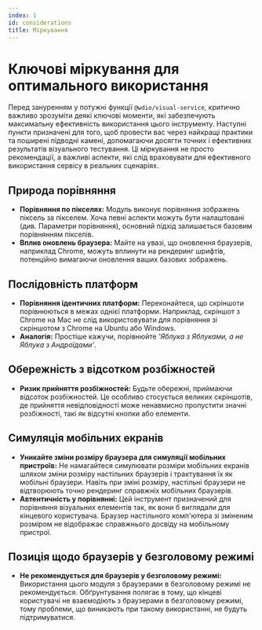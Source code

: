 ```yaml
---
index: 1
id: considerations
title: Міркування
---
```


# Ключові міркування для оптимального використання

Перед зануренням у потужні функції `@wdio/visual-service`, критично важливо зрозуміти деякі ключові моменти, які забезпечують максимальну ефективність використання цього інструменту. Наступні пункти призначені для того, щоб провести вас через найкращі практики та поширені підводні камені, допомагаючи досягти точних і ефективних результатів візуального тестування. Ці міркування не просто рекомендації, а важливі аспекти, які слід враховувати для ефективного використання сервісу в реальних сценаріях.

## Природа порівняння

-   **Порівняння по пікселях:** Модуль виконує порівняння зображень піксель за пікселем. Хоча певні аспекти можуть бути налаштовані (див. Параметри порівняння), основний підхід залишається базовим порівнянням пікселів.
-   **Вплив оновлень браузера:** Майте на увазі, що оновлення браузерів, наприклад Chrome, можуть вплинути на рендеринг шрифтів, потенційно вимагаючи оновлення ваших базових зображень.

## Послідовність платформ

-   **Порівняння ідентичних платформ:** Переконайтеся, що скріншоти порівнюються в межах однієї платформи. Наприклад, скріншот з Chrome на Mac не слід використовувати для порівняння зі скріншотом з Chrome на Ubuntu або Windows.
-   **Аналогія:** Простіше кажучи, порівнюйте _'Яблука з Яблуками, а не Яблука з Андроїдами'_.

## Обережність з відсотком розбіжностей

-   **Ризик прийняття розбіжностей:** Будьте обережні, приймаючи відсоток розбіжностей. Це особливо стосується великих скріншотів, де прийняття невідповідності може ненавмисно пропустити значні розбіжності, такі як відсутні кнопки або елементи.

## Симуляція мобільних екранів

-   **Уникайте зміни розміру браузера для симуляції мобільних пристроїв:** Не намагайтеся симулювати розміри мобільних екранів шляхом зміни розміру настільних браузерів і трактування їх як мобільні браузери. Навіть при зміні розміру, настільні браузери не відтворюють точно рендеринг справжніх мобільних браузерів.
-   **Автентичність у порівнянні:** Цей інструмент призначений для порівняння візуальних елементів так, як вони б виглядали для кінцевого користувача. Браузер настільного комп'ютера зі зміненим розміром не відображає справжнього досвіду на мобільному пристрої.

## Позиція щодо браузерів у безголовому режимі

-   **Не рекомендується для браузерів у безголовому режимі:** Використання цього модуля з браузерами в безголовому режимі не рекомендується. Обґрунтування полягає в тому, що кінцеві користувачі не взаємодіють з браузерами в безголовому режимі, тому проблеми, що виникають при такому використанні, не будуть підтримуватися.